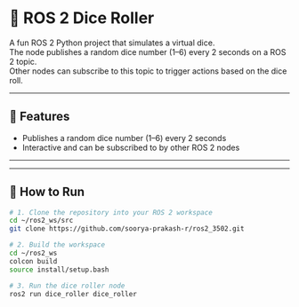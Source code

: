 # 🎲 ROS 2 Dice Roller

A fun ROS 2 Python project that simulates a virtual dice.  
The node publishes a random dice number (1–6) every 2 seconds on a ROS 2 topic.  
Other nodes can subscribe to this topic to trigger actions based on the dice roll.

---

## 🧠 Features
- Publishes a random dice number (1–6) every 2 seconds  
- Interactive and can be subscribed to by other ROS 2 nodes  

---


---

## 🚀 How to Run
```bash
# 1. Clone the repository into your ROS 2 workspace
cd ~/ros2_ws/src
git clone https://github.com/soorya-prakash-r/ros2_3502.git

# 2. Build the workspace
cd ~/ros2_ws
colcon build
source install/setup.bash

# 3. Run the dice roller node
ros2 run dice_roller dice_roller

